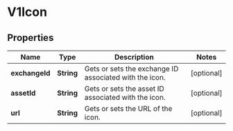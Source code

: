 

# V1Icon

## Properties

Name | Type | Description | Notes
------------ | ------------- | ------------- | -------------
**exchangeId** | **String** | Gets or sets the exchange ID associated with the icon. |  [optional]
**assetId** | **String** | Gets or sets the asset ID associated with the icon. |  [optional]
**url** | **String** | Gets or sets the URL of the icon. |  [optional]





